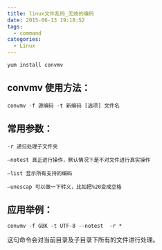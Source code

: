 ```yaml
---
title: linux文件乱码_无效的编码
date: 2015-06-13 19:18:52
tags:
  - command
categories:
  - Linux
---
```

    yum install convmv

## convmv 使用方法：

    convmv -f 源编码 -t 新编码 [选项] 文件名

## 常用参数：

    -r 递归处理子文件夹
    
    –notest 真正进行操作，默认情况下是不对文件进行真实操作
    
    –list 显示所有支持的编码
    
    –unescap 可以做一下转义，比如把%20变成空格


## 应用举例：

    convmv -f GBK -t UTF-8 --notest  -r *

这句命令会对当前目录及子目录下所有的文件进行处理。